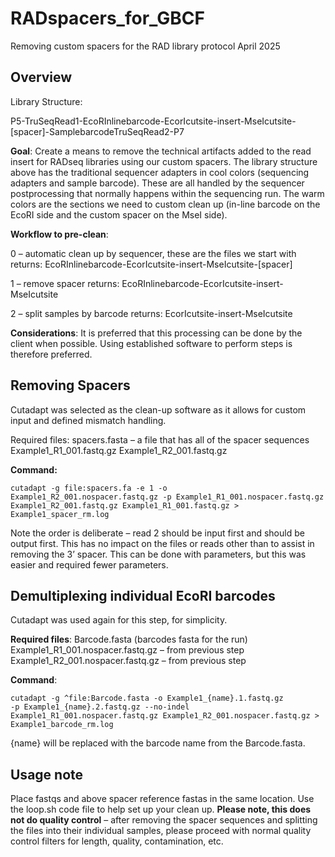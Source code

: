 # RADspacers_for_GBCF
Removing custom spacers for the RAD library protocol April 2025

## Overview
Library Structure:

P5-TruSeqRead1-EcoRInlinebarcode-EcorIcutsite-insert-MseIcutsite-[spacer]-SamplebarcodeTruSeqRead2-P7

<b>Goal</b>: Create a means to remove the technical artifacts added to the read insert for RADseq libraries
using our custom spacers. The library structure above has the traditional sequencer adapters in cool
colors (sequencing adapters and sample barcode). These are all handled by the sequencer postprocessing that normally happens within the sequencing run. The warm colors are the sections we need
to custom clean up (in-line barcode on the EcoRI side and the custom spacer on the MseI side).

<b>Workflow to pre-clean</b>:

 0 – automatic clean up by sequencer, these are the files we start with
 returns: EcoRInlinebarcode-EcorIcutsite-insert-MseIcutsite-[spacer]
 
 1 – remove spacer
 returns: EcoRInlinebarcode-EcorIcutsite-insert-MseIcutsite
 
 2 – split samples by barcode
 returns: EcorIcutsite-insert-MseIcutsite

<b>Considerations</b>: It is preferred that this processing can be done by the client when possible. Using
established software to perform steps is therefore preferred. 

## Removing Spacers
Cutadapt was selected as the clean-up software as it allows for custom input and defined mismatch
handling.

Required files: spacers.fasta – a file that has all of the spacer sequences
Example1_R1_001.fastq.gz
Example1_R2_001.fastq.gz

<b>Command:</b>

<code>cutadapt -g file:spacers.fa -e 1 -o Example1_R2_001.nospacer.fastq.gz -p Example1_R1_001.nospacer.fastq.gz Example1_R2_001.fastq.gz Example1_R1_001.fastq.gz > Example1_spacer_rm.log</code>

Note the order is deliberate – read 2 should be input first and should be output first. This has no impact
on the files or reads other than to assist in removing the 3’ spacer. This can be done with parameters,
but this was easier and required fewer parameters.

## Demultiplexing individual EcoRI barcodes

Cutadapt was used again for this step, for simplicity.

<b>Required files</b>: 
Barcode.fasta (barcodes fasta for the run)
Example1_R1_001.nospacer.fastq.gz – from previous step
Example1_R2_001.nospacer.fastq.gz – from previous step

<b>Command</b>:

<code>cutadapt -g ^file:Barcode.fasta -o Example1_{name}.1.fastq.gz -p Example1_{name}.2.fastq.gz --no-indel Example1_R1_001.nospacer.fastq.gz Example1_R2_001.nospacer.fastq.gz > Example1_barcode_rm.log</code>

{name} will be replaced with the barcode name from the Barcode.fasta.

## Usage note
Place fastqs and above spacer reference fastas in the same location. Use the loop.sh code file to help set up your clean up.
<b>Please note, this does not do quality control</b> – after removing the spacer sequences and splitting the
files into their individual samples, please proceed with normal quality control filters for length, quality,
contamination, etc.
